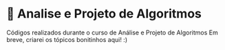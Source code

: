 # 🫧 Analise e Projeto de Algoritmos
Códigos realizados durante o curso de Análise e Projeto de Algoritmos
Em breve, criarei os tópicos bonitinhos aqui! :) 
